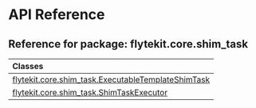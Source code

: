 # API Reference

## Reference for package: flytekit.core.shim_task

| Classes  |
| :------------- |
| [flytekit.core.shim_task.ExecutableTemplateShimTask](flytekit_core_shim_task_executabletemplateshimtask) |
| [flytekit.core.shim_task.ShimTaskExecutor](flytekit_core_shim_task_shimtaskexecutor) |
